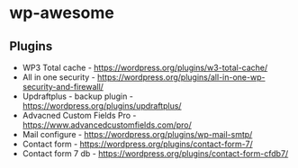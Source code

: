 # wp-awesome

## Plugins 
- WP3 Total cache - https://wordpress.org/plugins/w3-total-cache/
- All in one security - https://wordpress.org/plugins/all-in-one-wp-security-and-firewall/
- Updraftplus - backup plugin - https://wordpress.org/plugins/updraftplus/
- Advacned Custom Fields Pro - https://www.advancedcustomfields.com/pro/
- Mail configure - https://wordpress.org/plugins/wp-mail-smtp/ 
- Contact form - https://wordpress.org/plugins/contact-form-7/
- Contact form 7 db - https://wordpress.org/plugins/contact-form-cfdb7/